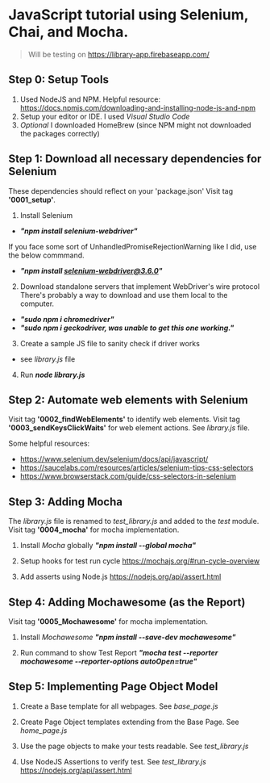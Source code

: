 # JavaScript tutorial using Selenium, Chai, and Mocha.

> Will be testing on https://library-app.firebaseapp.com/

## Step 0: Setup Tools

1. Used NodeJS and NPM. Helpful resource: https://docs.npmjs.com/downloading-and-installing-node-js-and-npm
2. Setup your editor or IDE. I used _Visual Studio Code_
3. _Optional_ I downloaded HomeBrew (since NPM might not downloaded the packages correctly)

## Step 1: Download all necessary dependencies for Selenium

These dependencies should reflect on your 'package.json'
Visit tag **'0001_setup'**.

1. Install Selenium

- **_"npm install selenium-webdriver"_**

If you face some sort of UnhandledPromiseRejectionWarning like I did, use the below commmand.

- **_"npm install selenium-webdriver@3.6.0"_**

2. Download standalone servers that implement WebDriver's wire protocol
   There's probably a way to download and use them local to the computer.

- **_"sudo npm i chromedriver"_**
- **_"sudo npm i geckodriver, was unable to get this one working."_**

3. Create a sample JS file to sanity check if driver works

- see _library.js_ file

4. Run **_node library.js_**

## Step 2: Automate web elements with Selenium

Visit tag **'0002_findWebElements'** to identify web elements.
Visit tag **'0003_sendKeysClickWaits'** for web element actions.
See _library.js_ file.

Some helpful resources:

- https://www.selenium.dev/selenium/docs/api/javascript/
- https://saucelabs.com/resources/articles/selenium-tips-css-selectors
- https://www.browserstack.com/guide/css-selectors-in-selenium

## Step 3: Adding Mocha

The _library.js_ file is renamed to _test_library.js_ and added to the _test_ module.
Visit tag **'0004_mocha'** for mocha implementation.

1. Install _Mocha_ globally
   **_"npm install --global mocha"_**

2. Setup hooks for test run cycle
   https://mochajs.org/#run-cycle-overview

3. Add asserts using Node.js
   https://nodejs.org/api/assert.html

## Step 4: Adding Mochawesome (as the Report)

Visit tag **'0005_Mochawesome'** for mocha implementation.

1. Install _Mochawesome_
   **_"npm install --save-dev mochawesome"_**

2. Run command to show Test Report
   **_"mocha test --reporter mochawesome --reporter-options autoOpen=true"_**

## Step 5: Implementing Page Object Model

1. Create a Base template for all webpages. See _base_page.js_

2. Create Page Object templates extending from the Base Page. See _home_page.js_

3. Use the page objects to make your tests readable. See _test_library.js_

4. Use NodeJS Assertions to verify test. See _test_library.js_
   https://nodejs.org/api/assert.html

